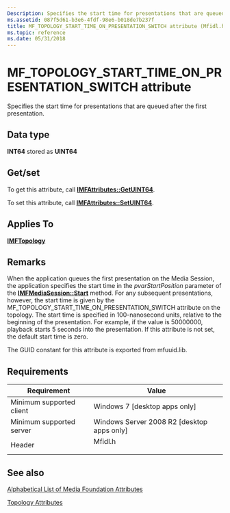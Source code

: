 ```yaml
---
Description: Specifies the start time for presentations that are queued after the first presentation.
ms.assetid: 087f5d61-b3e6-4fdf-98e6-b018de7b237f
title: MF_TOPOLOGY_START_TIME_ON_PRESENTATION_SWITCH attribute (Mfidl.h)
ms.topic: reference
ms.date: 05/31/2018
---
```


# MF\_TOPOLOGY\_START\_TIME\_ON\_PRESENTATION\_SWITCH attribute

Specifies the start time for presentations that are queued after the first presentation.

## Data type

**INT64** stored as **UINT64**

## Get/set

To get this attribute, call [**IMFAttributes::GetUINT64**](/windows/desktop/api/mfobjects/nf-mfobjects-imfattributes-getuint64).

To set this attribute, call [**IMFAttributes::SetUINT64**](/windows/desktop/api/mfobjects/nf-mfobjects-imfattributes-setuint64).

## Applies To

[**IMFTopology**](/windows/desktop/api/mfidl/nn-mfidl-imftopology)

## Remarks

When the application queues the first presentation on the Media Session, the application specifies the start time in the *pvarStartPosition* parameter of the [**IMFMediaSession::Start**](/windows/desktop/api/mfidl/nf-mfidl-imfmediasession-start) method. For any subsequent presentations, however, the start time is given by the MF\_TOPOLOGY\_START\_TIME\_ON\_PRESENTATION\_SWITCH attribute on the topology. The start time is specified in 100-nanosecond units, relative to the beginning of the presentation. For example, if the value is 50000000, playback starts 5 seconds into the presentation. If this attribute is not set, the default start time is zero.

The GUID constant for this attribute is exported from mfuuid.lib.

## Requirements



| Requirement | Value |
|-------------------------------------|------------------------------------------------------------------------------------|
| Minimum supported client<br/> | Windows 7 \[desktop apps only\]<br/>                                         |
| Minimum supported server<br/> | Windows Server 2008 R2 \[desktop apps only\]<br/>                            |
| Header<br/>                   | <dl> <dt>Mfidl.h</dt> </dl> |



## See also

<dl> <dt>

[Alphabetical List of Media Foundation Attributes](alphabetical-list-of-media-foundation-attributes.md)
</dt> <dt>

[Topology Attributes](topology-attributes.md)
</dt> </dl>

 

 




